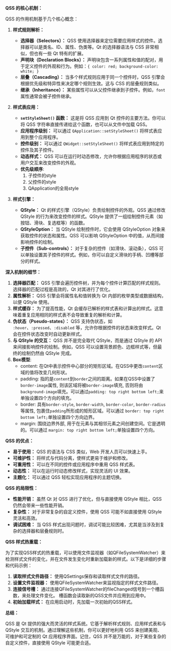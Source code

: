 
**QSS 的核心机制：**

QSS 的作用机制基于几个核心概念：

1.  **样式规则解析：**

    *   **选择器（Selectors）：** QSS 使用选择器来定位需要应用样式的控件。选择器可以是类名、ID、属性、伪类等。Qt 的选择器语法与 CSS 非常相似，但也有一些 Qt 特有的扩展。
    *   **声明块（Declaration Blocks）：** 声明块包含一系列属性和值的配对，用于定义控件的外观和行为。例如：`{ color: red; background-color: white; }`
    *   **层叠（Cascading）：** 当多个样式规则应用于同一个控件时，QSS 引擎会根据优先级和特异性来决定哪个规则生效。这与 CSS 的层叠规则类似。
    *   **继承（Inheritance）：** 某些属性可以从父控件继承到子控件。例如，`font` 属性通常会被子控件继承。

2.  **样式表应用：**

    *   **`setStyleSheet()` 函数：** 这是将 QSS 应用到 Qt 控件的主要方法。你可以将 QSS 字符串直接传递给这个函数，也可以从文件中加载 QSS。
    *   **应用程序级别：** 可以通过 `QApplication::setStyleSheet()` 将样式表应用到整个应用程序。
    *   **控件级别：** 可以通过 `QWidget::setStyleSheet()` 将样式表应用到特定的控件及其子控件。
    *   **动态样式：** QSS 可以在运行时动态修改，允许你根据应用程序的状态或用户交互来改变控件的外观。
    *   **优先级顺序**:
        1.  子控件的style
        2.  父控件的style
        3.  QApplication的全局style

3.  **样式引擎：**

    *   **QStyle：** Qt 的样式引擎（QStyle）负责绘制控件的外观。QSS 通过修改 QStyle 的行为来改变控件的样式。QStyle 提供了一组绘制控件元素（如按钮、滑块、复选框等）的函数。
    *   **QStyleOption：** 当 QStyle 绘制控件时，它会使用 QStyleOption 对象来获取控件的状态和属性。QSS 可以影响 QStyleOption 中的值，从而间接影响控件的绘制。
    *   **子控件（Sub-controls）：** 对于复杂的控件（如滑块、滚动条），QSS 可以单独设置其子控件的样式。例如，你可以自定义滑块的手柄、凹槽等部分的样式。

**深入机制的细节：**

1.  **选择器匹配：** QSS 引擎会遍历控件树，并为每个控件计算匹配的样式规则。选择器的匹配过程是高效的，Qt 对其进行了优化。
2.  **属性解析：** QSS 引擎会将属性名和值转换为 Qt 内部的枚举类型或数据结构，以便 QStyle 使用。
3.  **样式缓存：** 为了提高性能，Qt 会缓存已解析的样式表和计算出的样式。这意味着重复应用相同的样式表不会导致重复的解析和计算。
4.  **伪状态（Pseudo-states）：** QSS 支持伪状态，如 `:hover`、`:pressed`、`:disabled` 等，允许你根据控件的状态来改变样式。Qt 会在控件状态改变时自动更新样式。
5.  **与 QStyle 的交互：** QSS 并不是完全取代 QStyle，而是通过 QStyle 的 API 来间接影响控件的绘制。例如，QSS 可以设置背景颜色、边框样式等，但最终的绘制仍然由 QStyle 完成。
6.  **Box模型**:
    *   content: 在Qt中表示控件中心部分的矩形区域。在QSS中更改`content`区域的值将改变几何形状。
    *   padding: 指的是`content`到`border`之间的距离。如果在QSS中设置了`border-image`属性, 则该区域将被`border-image`填充, 否则将由`background-image`填充。可以通过`padding: top right bottom left;`来单独设置四个方向的填充。
    *   border: 具有`border-style`, `border-width`, `border-color`, `border-radius`等属性, 包裹住`padding`所形成的矩形区域。可以通过 `border: top right bottom left;`单独设置四个方向边界。
    *   margin: 围绕边界外部, 用于在元素与其相邻元素之间创建空间。它是透明的。可以通过 `margin: top right bottom left;`单独设置四个方向。

**QSS 的优点：**

*   **易于使用：** QSS 的语法与 CSS 类似，Web 开发人员可以快速上手。
*   **可维护性：** 将样式与代码分离，使样式更易于维护和修改。
*   **可重用性：** 可以在不同的控件或应用程序中重用 QSS 样式表。
*   **动态性：** 可以在运行时动态修改样式，实现灵活的 UI 效果。
*   **主题化：** 可以通过 QSS 轻松实现应用程序的主题切换。

**QSS 的局限性：**

*   **性能开销：** 虽然 Qt 对 QSS 进行了优化，但与直接使用 QStyle 相比，QSS 仍然会带来一些性能开销。
*   **复杂性：** 对于非常复杂的自定义控件，使用 QSS 可能不如直接使用 QStyle 灵活和高效。
*   **调试困难：** 当 QSS 样式出现问题时，调试可能比较困难，尤其是当涉及到复杂的选择器和层叠规则时。

**QSS 样式热重载：**

为了实现QSS样式的热重载，可以使用文件监视器（如QFileSystemWatcher）来检测样式文件的变化，并在文件发生变化时重新加载新的样式。以下是详细的步骤和代码示例：

1.  **读取样式文件路径：**
使用QSettings保存和读取样式文件的路径。
2.  **设置文件监视器：**
使用QFileSystemWatcher来监视指定的样式文件路径。
3.  **连接信号槽：**
通过连接QFileSystemWatcher的fileChanged信号到一个槽函数，来处理文件变化。
槽函数会读取新的QSS文件并应用到应用中。
4.  **初始加载样式：**
在应用启动时，先加载一次初始的QSS样式。

**总结：**

QSS 是 Qt 提供的强大而灵活的样式系统。它基于解析样式规则、应用样式表和与 QStyle 交互的机制。通过理解这些机制，你可以更好地利用 QSS 来创建美观、可维护和可定制的 Qt 应用程序界面。记住，QSS 并不是万能的，对于某些复杂的自定义控件，直接使用 QStyle 可能更合适。
